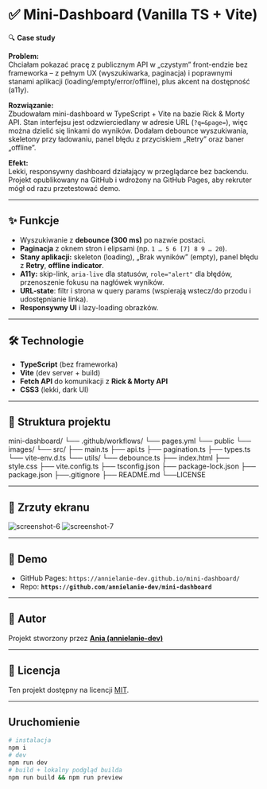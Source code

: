 # ✅ Mini-Dashboard (Vanilla TS + Vite)

🔍 **Case study**

**Problem:**  
Chciałam pokazać pracę z publicznym API w „czystym” front-endzie bez frameworka – z pełnym UX (wyszukiwarka, paginacja) i poprawnymi stanami aplikacji (loading/empty/error/offline), plus akcent na dostępność (a11y).

**Rozwiązanie:**  
Zbudowałam mini-dashboard w TypeScript + Vite na bazie Rick & Morty API. Stan interfejsu jest odzwierciedlany w adresie URL (`?q=&page=`), więc można dzielić się linkami do wyników. Dodałam debounce wyszukiwania, skeletony przy ładowaniu, panel błędu z przyciskiem „Retry” oraz baner „offline”.

**Efekt:**  
Lekki, responsywny dashboard działający w przeglądarce bez backendu. Projekt opublikowany na GitHub i wdrożony na GitHub Pages, aby rekruter mógł od razu przetestować demo.

---

## ✨ Funkcje
- Wyszukiwanie z **debounce (300 ms)** po nazwie postaci.
- **Paginacja** z oknem stron i elipsami (np. `1 … 5 6 [7] 8 9 … 20`).
- **Stany aplikacji:** skeleton (loading), „Brak wyników” (empty), panel błędu z **Retry**, **offline indicator**.
- **A11y:** skip-link, `aria-live` dla statusów, `role="alert"` dla błędów, przenoszenie fokusu na nagłówek wyników.
- **URL-state**: filtr i strona w query params (wspierają wstecz/do przodu i udostępnianie linka).
- **Responsywny UI** i lazy-loading obrazków.

---

## 🛠️ Technologie
- **TypeScript** (bez frameworka)
- **Vite** (dev server + build)
- **Fetch API** do komunikacji z **Rick & Morty API**
- **CSS3** (lekki, dark UI)

---

## 📂 Struktura projektu
mini-dashboard/
└── .github/workflows/
└── pages.yml
└── public
└── images/
└── src/
├── main.ts
├── api.ts
├── pagination.ts
├── types.ts
└── vite-env.d.ts
└── utils/
└── debounce.ts
├── index.html
├── style.css
├── vite.config.ts
├── tsconfig.json
├── package-lock.json
├── package.json
├──.gitignore
├── README.md
└──LICENSE

---

## 📸 Zrzuty ekranu
![screenshot-6](https://github.com/user-attachments/assets/9e400dae-f841-4519-b9cd-c8afae49b30b)
![screenshot-7](https://github.com/user-attachments/assets/93a04f82-7a48-4114-85a1-ebe273cf5709)

---

## 🔗 Demo
- GitHub Pages: `https://annielanie-dev.github.io/mini-dashboard/`
- Repo: **`https://github.com/annielanie-dev/mini-dashboard`**

---

## 📌 Autor
Projekt stworzony przez **[Ania (annielanie-dev)](https://github.com/annielanie-dev)**  

---

## 📄 Licencja
Ten projekt dostępny na licencji [MIT](LICENSE).

---

## Uruchomienie
```bash
# instalacja
npm i
# dev
npm run dev
# build + lokalny podgląd builda
npm run build && npm run preview
